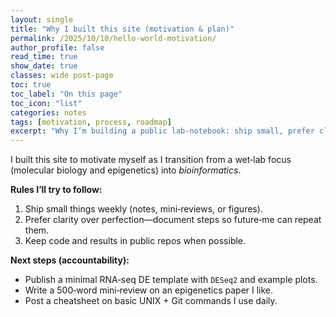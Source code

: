 ```yaml
---
layout: single
title: "Why I built this site (motivation & plan)"
permalink: /2025/10/10/hello-world-motivation/
author_profile: false
read_time: true
show_date: true
classes: wide post-page
toc: true
toc_label: "On this page"
toc_icon: "list"
categories: notes
tags: [motivation, process, roadmap]
excerpt: "Why I’m building a public lab-notebook: ship small, prefer clarity over perfection, and make results reproducible."
---
```



I built this site to motivate myself as I transition from a wet‑lab focus (molecular biology and epigenetics) into *bioinformatics*.

**Rules I’ll try to follow:**
1. Ship small things weekly (notes, mini‑reviews, or figures).  
2. Prefer clarity over perfection—document steps so future‑me can repeat them.  
3. Keep code and results in public repos when possible.

**Next steps (accountability):**
- Publish a minimal RNA‑seq DE template with `DESeq2` and example plots.  
- Write a 500‑word mini‑review on an epigenetics paper I like.
- Post a cheatsheet on basic UNIX + Git commands I use daily.

